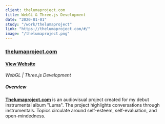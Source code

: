 ```yaml
---
client: thelumaproject.com
title: WebGL & Three.js Development
date: "2020-01-01"
study: "/work/thelumaproject"
link: "https://thelumaproject.com/#/"
image: "/thelumaproject.png"
---
```


### [thelumaproject.com](https://thelumaproject.com/#/)

#### [View Website](https://thelumaproject.com/#/)

_WebGL | Three.js Development_

##### Overview

**[Thelumaproject.com](https://thelumaproject.com/#/)** is an audiovisual project created for my debut instrumental album "Luma". The project highlights conversations through instrumentals. Topics circulate around self-esteem, self-evaluation, and open-mindedness.
